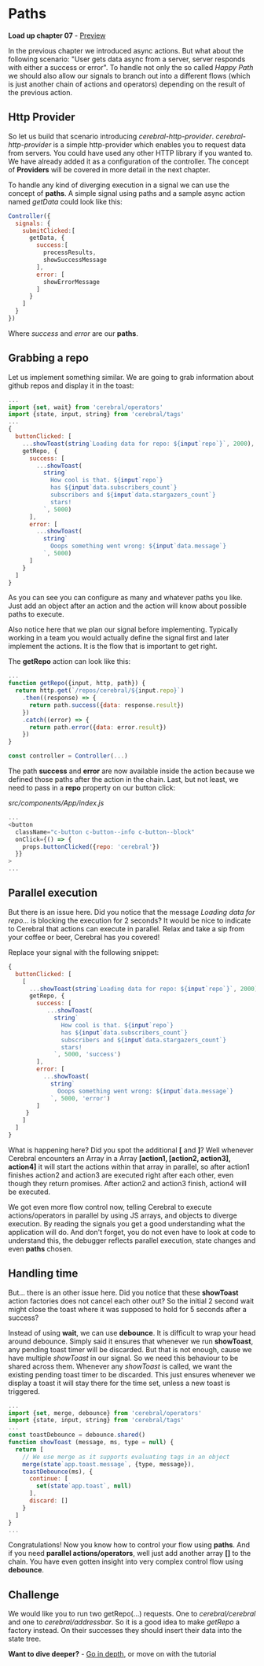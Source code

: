 # Paths

**Load up chapter 07** - [Preview](07)

In the previous chapter we introduced async actions. But what about the following scenario: "User gets data async from a server, server responds with either a success or error". To handle not only the so called *Happy Path* we should also allow our signals to branch out into a different flows (which is just another chain of actions and operators) depending on the result of the previous action.

## Http Provider
So let us build that scenario introducing *cerebral-http-provider*. *cerebral-http-provider* is a simple http-provider which enables you to request data from servers. You could have used any other HTTP library if you wanted to. We have already added it as a configuration of the controller. The concept of **Providers** will be covered in more detail in the next chapter.

To handle any kind of diverging execution in a signal we can use the concept of **paths**. A simple signal using paths and a sample async action named *getData* could look like this:

```js
Controller({
  signals: {
    submitClicked:[
      getData, {
        success:[
          processResults,
          showSuccessMessage
        ],
        error: [
          showErrorMessage
        ]
      }
    ]
  }
})
```

Where *success* and *error* are our **paths**.

## Grabbing a repo
Let us implement something similar. We are going to grab information about github repos and display it in the toast:

```js
...
import {set, wait} from 'cerebral/operators'
import {state, input, string} from 'cerebral/tags'
...
{
  buttonClicked: [
    ...showToast(string`Loading data for repo: ${input`repo`}`, 2000),
    getRepo, {
      success: [
        ...showToast(
          string`
            How cool is that. ${input`repo`}
            has ${input`data.subscribers_count`}
            subscribers and ${input`data.stargazers_count`}
            stars!
          `, 5000)
      ],
      error: [
        ...showToast(
          string`
            Ooops something went wrong: ${input`data.message`}
          `, 5000)
      ]
    }
  ]
}
```

As you can see you can configure as many and whatever paths you like. Just add an object after an action and the action will know about possible paths to execute.

Also notice here that we plan our signal before implementing. Typically working in a team you would actually define the signal first and later implement the actions. It is the flow that is important to get right.

The **getRepo** action can look like this:

```js
...
function getRepo({input, http, path}) {
  return http.get(`/repos/cerebral/${input.repo}`)
    .then((response) => {
      return path.success({data: response.result})
    })
    .catch((error) => {
      return path.error({data: error.result})
    })
}

const controller = Controller(...)
```

The path **success** and **error** are now available inside the action because we defined those paths after the action in the chain. Last, but not least, we need to pass in a **repo** property on our button click:

*src/components/App/index.js*
```js
...
<button
  className="c-button c-button--info c-button--block"
  onClick={() => {
    props.buttonClicked({repo: 'cerebral'})
  }}
>
...
```

## Parallel execution
But there is an issue here. Did you notice that the message *Loading data for repo...* is blocking the execution for 2 seconds? It would be nice to indicate to Cerebral that actions can execute in parallel. Relax and take a sip from your coffee or beer, Cerebral has you covered!

Replace your signal with the following snippet:

```js
{
  buttonClicked: [
    [
      ...showToast(string`Loading data for repo: ${input`repo`}`, 2000),
      getRepo, {
        success: [
           ...showToast(
             string`
               How cool is that. ${input`repo`}
               has ${input`data.subscribers_count`}
               subscribers and ${input`data.stargazers_count`}
               stars!
             `, 5000, 'success')
        ],
        error: [
          ...showToast(
            string`
              Ooops something went wrong: ${input`data.message`}
            `, 5000, 'error')
        ]
     }
    ]
  ]
}
```

What is happening here? Did you spot the additional **[** and **]**? Well whenever Cerebral encounters an Array in a Array  **[action1, [action2, action3], action4]** it will start the actions within that array in parallel, so after action1 finishes action2 and action3 are executed right after each other, even though they return promises. After action2 and action3 finish, action4 will be executed.

We got even more flow control now, telling Cerebral to execute actions/operators in parallel by using JS arrays, and objects to diverge execution. By reading the signals you get a good understanding what the application will do. And don't forget, you do not even have to look at code to understand this, the debugger reflects parallel execution, state changes and even **paths** chosen.

## Handling time
But... there is an other issue here. Did you notice that these **showToast** action factories does not cancel each other out? So the initial 2 second wait might close the toast where it was supposed to hold for 5 seconds after a success?

Instead of using **wait**, we can use **debounce**. It is difficult to wrap your head around debounce. Simply said it ensures that whenever we run **showToast**, any pending toast timer will be discarded. But that is not enough, cause we have multiple *showToast* in our signal. So we need this behaviour to be shared across them. Whenever any *showToast* is called, we want the existing pending toast timer to be discarded. This just ensures whenever we display a toast it will stay there for the time set, unless a new toast is triggered.

```js
...
import {set, merge, debounce} from 'cerebral/operators'
import {state, input, string} from 'cerebral/tags'
...
const toastDebounce = debounce.shared()
function showToast (message, ms, type = null) {
  return [
    // We use merge as it supports evaluating tags in an object
    merge(state`app.toast.message`, {type, message}),
    toastDebounce(ms), {
      continue: [
        set(state`app.toast`, null)
      ],
      discard: []
    }
  ]
}
...
```

Congratulations! Now you know how to control your flow using **paths**. And if you need **parallel actions/operators**, well just add another array **[]** to the chain. You have even gotten insight into very complex control flow using **debounce**.

## Challenge

We would like you to run two getRepo(...) requests. One to *cerebral/cerebral* and one to *cerebral/addressbar*. So it is a good idea to make *getRepo* a factory instead. On their successes they should insert their data into the state tree.

**Want to dive deeper?** - [Go in depth](../in_depth/chains_and_paths.md), or move on with the tutorial
